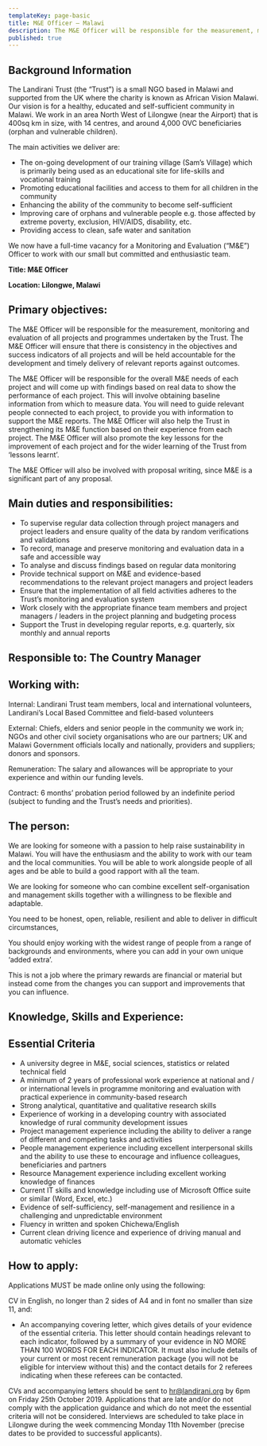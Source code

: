 ```yaml
---
templateKey: page-basic
title: M&E Officer – Malawi
description: The M&E Officer will be responsible for the measurement, monitoring and evaluation of all projects and programmes undertaken by the Trust.
published: true
---
```


## Background Information

The Landirani Trust (the “Trust”) is a small NGO based in Malawi and supported from the UK where the charity is known as African Vision Malawi. Our vision is for a healthy, educated and self-sufficient community in Malawi. We work in an area North West of Lilongwe (near the Airport) that is 400sq km in size, with 14 centres, and around 4,000 OVC beneficiaries (orphan and vulnerable children).

The main activities we deliver are:

- The on-going development of our training village (Sam’s Village) which is primarily being used as an educational site for life-skills and vocational training
- Promoting educational facilities and access to them for all children in the community
- Enhancing the ability of the community to become self-sufficient
- Improving care of orphans and vulnerable people e.g. those affected by extreme poverty, exclusion, HIV/AIDS, disability, etc.
- Providing access to clean, safe water and sanitation

We now have a full-time vacancy for a Monitoring and Evaluation (“M&E”) Officer to work with our small but committed and enthusiastic team.

**Title: M&E Officer**

**Location: Lilongwe, Malawi**

## Primary objectives:

The M&E Officer will be responsible for the measurement, monitoring and evaluation of all projects and programmes undertaken by the Trust. The M&E Officer will ensure that there is consistency in the objectives and success indicators of all projects and will be held accountable for the development and timely delivery of relevant reports against outcomes.

The M&E Officer will be responsible for the overall M&E needs of each project and will come up with findings based on real data to show the performance of each project. This will involve obtaining baseline information from which to measure data. You will need to guide relevant people connected to each project, to provide you with information to support the M&E reports. The M&E Officer will also help the Trust in strengthening its M&E function based on their experience from each project. The M&E Officer will also promote the key lessons for the improvement of each project and for the wider learning of the Trust from ‘lessons learnt’.

The M&E Officer will also be involved with proposal writing, since M&E is a significant part of any proposal.

## Main duties and responsibilities:

- To supervise regular data collection through project managers and project leaders and ensure quality of the data by random verifications and validations
- To record, manage and preserve monitoring and evaluation data in a safe and accessible way
- To analyse and discuss findings based on regular data monitoring
- Provide technical support on M&E and evidence-based recommendations to the relevant project managers and project leaders
- Ensure that the implementation of all field activities adheres to the Trust’s monitoring and evaluation system
- Work closely with the appropriate finance team members and project managers / leaders in the project planning and budgeting process
- Support the Trust in developing regular reports, e.g. quarterly, six monthly and annual reports

## Responsible to: The Country Manager

## Working with:

Internal: Landirani Trust team members, local and international volunteers, Landirani’s Local Based Committee and field-based volunteers

External: Chiefs, elders and senior people in the community we work in; NGOs and other civil society organisations who are our partners; UK and Malawi Government officials locally and nationally, providers and suppliers; donors and sponsors.

Remuneration: The salary and allowances will be appropriate to your experience and within our funding levels.

Contract: 6 months’ probation period followed by an indefinite period (subject to funding and the Trust’s needs and priorities).

## The person:

We are looking for someone with a passion to help raise sustainability in Malawi. You will have the enthusiasm and the ability to work with our team and the local communities. You will be able to work alongside people of all ages and be able to build a good rapport with all the team.

We are looking for someone who can combine excellent self-organisation and management skills together with a willingness to be flexible and adaptable.

You need to be honest, open, reliable, resilient and able to deliver in difficult circumstances,

You should enjoy working with the widest range of people from a range of backgrounds and environments, where you can add in your own unique ‘added extra’.

This is not a job where the primary rewards are financial or material but instead come from the changes you can support and improvements that you can influence.

## Knowledge, Skills and Experience:

## Essential Criteria

- A university degree in M&E, social sciences, statistics or related technical field
- A minimum of 2 years of professional work experience at national and / or international levels in programme monitoring and evaluation with practical experience in community-based research
- Strong analytical, quantitative and qualitative research skills
- Experience of working in a developing country with associated knowledge of rural community development issues
- Project management experience including the ability to deliver a range of different and competing tasks and activities
- People management experience including excellent interpersonal skills and the ability to use these to encourage and influence colleagues, beneficiaries and partners
- Resource Management experience including excellent working knowledge of finances
- Current IT skills and knowledge including use of Microsoft Office suite or similar (Word, Excel, etc.)
- Evidence of self-sufficiency, self-management and resilience in a challenging and unpredictable environment
- Fluency in written and spoken Chichewa/English
- Current clean driving licence and experience of driving manual and automatic vehicles

## How to apply:

Applications MUST be made online only using the following:

CV in English, no longer than 2 sides of A4 and in font no smaller than size 11, and:

- An accompanying covering letter, which gives details of your evidence of the essential criteria. This letter should contain headings relevant to each indicator, followed by a summary of your evidence in NO MORE THAN 100 WORDS FOR EACH INDICATOR. It must also include details of your current or most recent remuneration package (you will not be eligible for interview without this) and the contact details for 2 referees indicating when these referees can be contacted.

CVs and accompanying letters should be sent to hr@landirani.org by 6pm on Friday 25th October 2019. Applications that are late and/or do not comply with the application guidance and which do not meet the essential criteria will not be considered. Interviews are scheduled to take place in Lilongwe during the week commencing Monday 11th November (precise dates to be provided to successful applicants).
